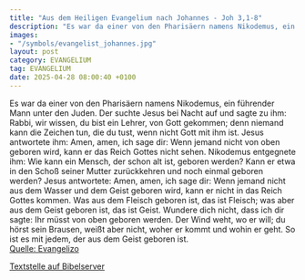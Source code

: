 ```yaml
---
title: "Aus dem Heiligen Evangelium nach Johannes - Joh 3,1-8"
description: "Es war da einer von den Pharisäern namens Nikodemus, ein führender Mann unter den Juden. Der suchte Jesus bei Nacht auf und sagte zu ihm: Rabbi, wir wissen, du bist ein Lehrer, von Gott gekommen; denn niemand kann die Zeichen tun, die du tust, wenn nicht Gott mit ihm ist. Jesus a...."
images:
- "/symbols/evangelist_johannes.jpg"
layout: post
category: EVANGELIUM
tag: EVANGELIUM
date: 2025-04-28 08:00:40 +0100
---
```

Es war da einer von den Pharisäern namens Nikodemus, ein führender Mann unter den Juden.
Der suchte Jesus bei Nacht auf und sagte zu ihm: Rabbi, wir wissen, du bist ein Lehrer, von Gott gekommen; denn niemand kann die Zeichen tun, die du tust, wenn nicht Gott mit ihm ist.
Jesus antwortete ihm: Amen, amen, ich sage dir: Wenn jemand nicht von oben geboren wird, kann er das Reich Gottes nicht sehen.<!--more-->
Nikodemus entgegnete ihm: Wie kann ein Mensch, der schon alt ist, geboren werden? Kann er etwa in den Schoß seiner Mutter zurückkehren und noch einmal geboren werden?
Jesus antwortete: Amen, amen, ich sage dir: Wenn jemand nicht aus dem Wasser und dem Geist geboren wird, kann er nicht in das Reich Gottes kommen.
Was aus dem Fleisch geboren ist, das ist Fleisch; was aber aus dem Geist geboren ist, das ist Geist.
Wundere dich nicht, dass ich dir sagte: Ihr müsst von oben geboren werden.
Der Wind weht, wo er will; du hörst sein Brausen, weißt aber nicht, woher er kommt und wohin er geht. So ist es mit jedem, der aus dem Geist geboren ist.<br>
[Quelle: Evangelizo](https://evangeliumtagfuertag.org/DE/gospel)

[Textstelle auf Bibelserver](https://www.bibleserver.com/EU/Johannes3,1-8)
